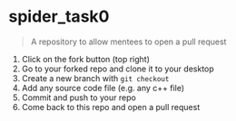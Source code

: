 # spider_task0
> A repository to allow mentees to open a pull request

1. Click on the fork button (top right)
2. Go to your forked repo and clone it to your desktop
3. Create a new branch with `git checkout`
4. Add any source code file (e.g. any c++ file)
5. Commit and push to your repo
6. Come back to this repo and open a pull request

